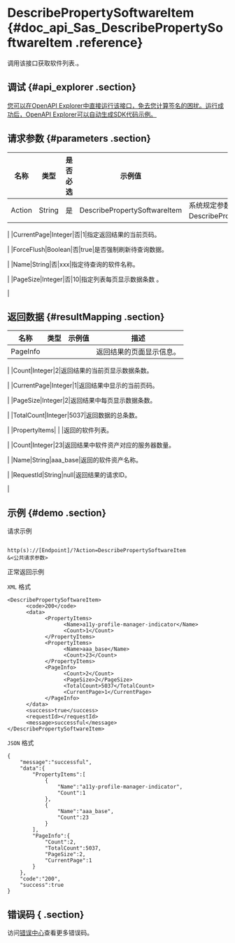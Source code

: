 # DescribePropertySoftwareItem {#doc_api_Sas_DescribePropertySoftwareItem .reference}

调用该接口获取软件列表.。

## 调试 {#api_explorer .section}

[您可以在OpenAPI Explorer中直接运行该接口，免去您计算签名的困扰。运行成功后，OpenAPI Explorer可以自动生成SDK代码示例。](https://api.aliyun.com/#product=Sas&api=DescribePropertySoftwareItem&type=RPC&version=2018-12-03)

## 请求参数 {#parameters .section}

|名称|类型|是否必选|示例值|描述|
|--|--|----|---|--|
|Action|String|是|DescribePropertySoftwareItem|系统规定参数。取值：DescribePropertySoftwareItem。

 |
|CurrentPage|Integer|否|1|指定返回结果的当前页码。

 |
|ForceFlush|Boolean|否|true|是否强制刷新待查询数据。

 |
|Name|String|否|xxx|指定待查询的软件名称。

 |
|PageSize|Integer|否|10|指定列表每页显示数据条数 。

 |

## 返回数据 {#resultMapping .section}

|名称|类型|示例值|描述|
|--|--|---|--|
|PageInfo| | |返回结果的页面显示信息。

 |
|Count|Integer|2|返回结果的当前页显示数据条数。

 |
|CurrentPage|Integer|1|返回结果中显示的当前页码。

 |
|PageSize|Integer|2|返回结果中每页显示数据条数。

 |
|TotalCount|Integer|5037|返回数据的总条数。

 |
|PropertyItems| | |返回的软件列表。

 |
|Count|Integer|23|返回结果中软件资产对应的服务器数量。

 |
|Name|String|aaa\_base|返回的软件资产名称。

 |
|RequestId|String|null|返回结果的请求ID。

 |

## 示例 {#demo .section}

请求示例

``` {#request_demo}

http(s)://[Endpoint]/?Action=DescribePropertySoftwareItem
&<公共请求参数>

```

正常返回示例

`XML` 格式

``` {#xml_return_success_demo}
<DescribePropertySoftwareItem>
	  <code>200</code>
	  <data>
		    <PropertyItems>
			      <Name>a11y-profile-manager-indicator</Name>
			      <Count>1</Count>
		    </PropertyItems>
		    <PropertyItems>
			      <Name>aaa_base</Name>
			      <Count>23</Count>
		    </PropertyItems>
		    <PageInfo>
			      <Count>2</Count>
			      <PageSize>2</PageSize>
			      <TotalCount>5037</TotalCount>
			      <CurrentPage>1</CurrentPage>
		    </PageInfo>
	  </data>
	  <success>true</success>
	  <requestId></requestId>
	  <message>successful</message>
</DescribePropertySoftwareItem>
```

`JSON` 格式

``` {#json_return_success_demo}
{
	"message":"successful",
	"data":{
		"PropertyItems":[
			{
				"Name":"a11y-profile-manager-indicator",
				"Count":1
			},
			{
				"Name":"aaa_base",
				"Count":23
			}
		],
		"PageInfo":{
			"Count":2,
			"TotalCount":5037,
			"PageSize":2,
			"CurrentPage":1
		}
	},
	"code":"200",
	"success":true
}
```

## 错误码 { .section}

访问[错误中心](https://error-center.alibabacloud.com/status/product/Sas)查看更多错误码。

